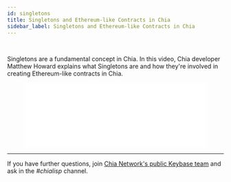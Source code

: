 ```yaml
---
id: singletons
title: Singletons and Ethereum-like Contracts in Chia
sidebar_label: Singletons and Ethereum-like Contracts in Chia
---
```


~~‌~~

Singletons are a fundamental concept in Chia. In this video, Chia developer Matthew Howard explains what Singletons are and how they're involved in creating Ethereum-like contracts in Chia.

<figure class="video-container">
<iframe src="//www.youtube.com/embed/kA0l9n5SEI8" frameborder="0" allowfullscreen webkitallowfullscreen mozallowfullscreen width="100%"></iframe>
</figure>

---

If you have further questions, join [Chia Network's public Keybase team](https://keybase.io/team/chia_network.public) and ask in the *#chialisp* channel.